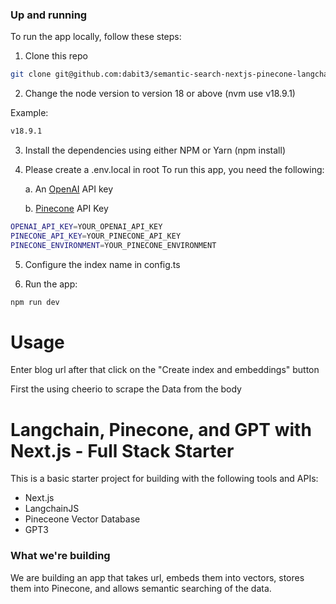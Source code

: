 ### Up and running

To run the app locally, follow these steps:

1. Clone this repo

```sh
git clone git@github.com:dabit3/semantic-search-nextjs-pinecone-langchain-chatgpt.git
```

2. Change the node version to version 18 or above (nvm use v18.9.1)

Example:

```sh
v18.9.1
```

3. Install the dependencies using either NPM or Yarn (npm install)

4. Please create a .env.local in root
To run this app, you need the following:

   a. An [OpenAI](https://platform.openai.com/) API key

   b. [Pinecone](https://app.pinecone.io/) API Key

```sh
OPENAI_API_KEY=YOUR_OPENAI_API_KEY
PINECONE_API_KEY=YOUR_PINECONE_API_KEY
PINECONE_ENVIRONMENT=YOUR_PINECONE_ENVIRONMENT
```

5. Configure the index name in config.ts

6. Run the app:

```sh
npm run dev
```


# Usage

Enter blog url after that click on the "Create index and embeddings" button

First the using cheerio to scrape the Data from the body 

# Langchain, Pinecone, and GPT with Next.js - Full Stack Starter

This is a basic starter project for building with the following tools and APIs:

- Next.js
- LangchainJS
- Pineceone Vector Database
- GPT3



### What we're building

We are building an app that takes url, embeds them into vectors, stores them into Pinecone, and allows semantic searching of the data.
